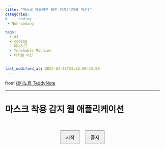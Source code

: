 ```yaml
---
title: "마스크 착용여부 확인 하기(디처블 머신)"
categories:
#   - coding
 - Non-coding

tags:
  - AI
  - coding
  - 테디노트
  - Teachable Machine
  - 티처블 머신
 

last_modified_at: 2024-04-23T23:52:50-23:59
---
```


from [테디노트 TeddyNote](https://youtu.be/SpiYDdVGgcs?si=dstwPqCq_DxmRtBy)



---

# 마스크 착용 감지 웹 애플리케이션

<div class="container" style="display: flex; flex-direction: column; align-items: center; gap: 1rem; padding: 2rem;">
    <div style="display: flex; gap: 1rem;">
        <button type="button" id="startBtn" onclick="init()" style="padding: 0.5rem 1rem; font-size: 1rem; cursor: pointer;">시작</button>
        <button type="button" id="stopBtn" onclick="stop()" style="padding: 0.5rem 1rem; font-size: 1rem; cursor: pointer;">중지</button>
    </div>
    <div id="webcam-container"></div>
    <div id="label-container" style="font-size: 1.2rem; margin-top: 1rem;"></div>
</div>

<script src="https://cdn.jsdelivr.net/npm/@tensorflow/tfjs@1.3.1/dist/tf.min.js"></script>
<script src="https://cdn.jsdelivr.net/npm/@teachablemachine/image@0.8/dist/teachablemachine-image.min.js"></script>
<script>
    // Teachable Machine 모델 URL - GitHub Pages 경로에 맞게 수정 필요
    const URL = "./my_model/";
    
    let model, webcam, labelContainer, maxPredictions;
    let flag = false;

    async function init() {
        // 이미 웹캠이 실행 중인 경우 중복 실행 방지
        if (document.getElementById('webcam-container').hasChildNodes()) {
            return;
        }

        try {
            flag = true;
            const modelURL = URL + "model.json";
            const metadataURL = URL + "metadata.json";

            // 모델 로드
            model = await tmImage.load(modelURL, metadataURL);
            maxPredictions = model.getTotalClasses();

            // 웹캠 설정
            webcam = new tmImage.Webcam(350, 350, true); // width, height, flip
            await webcam.setup(); // 카메라 접근 권한 요청
            await webcam.play();

            // DOM에 웹캠 엘리먼트 추가
            document.getElementById('webcam-container').appendChild(webcam.canvas);

            // 예측 결과를 표시할 레이블 컨테이너 설정
            labelContainer = document.getElementById("label-container");
            labelContainer.innerHTML = ''; // 기존 내용 초기화
            for (let i = 0; i < maxPredictions; i++) {
                labelContainer.appendChild(document.createElement("div"));
            }

            // 버튼 상태 변경
            document.getElementById("startBtn").style.display = "none";
            document.getElementById("stopBtn").style.display = "block";

            // 예측 루프 시작
            window.requestAnimationFrame(loop);
        } catch (error) {
            console.error('초기화 중 오류 발생:', error);
            alert('카메라 접근 권한을 확인해주세요.');
        }
    }

    async function loop() {
        if (!flag) return;
        webcam.update(); // 웹캠 프레임 업데이트
        await predict();
        window.requestAnimationFrame(loop);
    }

    async function predict() {
        try {
            const prediction = await model.predict(webcam.canvas);
            let highestProbability = 0;
            let bestPrediction = null;

            // 가장 높은 확률의 예측 찾기
            prediction.forEach((p, i) => {
                const probability = p.probability * 100;
                if (probability > highestProbability) {
                    highestProbability = probability;
                    bestPrediction = {
                        className: p.className,
                        probability: probability,
                        index: i
                    };
                }
                labelContainer.childNodes[i].innerHTML = "";
            });

            // 최고 확률의 결과만 표시
            if (bestPrediction) {
                labelContainer.childNodes[bestPrediction.index].innerHTML = 
                    `${bestPrediction.className}: ${bestPrediction.probability.toFixed(2)}%`;
            }
        } catch (error) {
            console.error('예측 중 오류 발생:', error);
        }
    }

    async function stop() {
        flag = false;
        if (webcam) {
            webcam.stop();
            document.getElementById('webcam-container').innerHTML = '';
            document.getElementById('label-container').innerHTML = '';
            document.getElementById("startBtn").style.display = "block";
            document.getElementById("stopBtn").style.display = "none";
        }
    }

    // 페이지 로드 시 초기 설정
    window.onload = function() {
        document.getElementById("stopBtn").style.display = "none";
    }
</script>